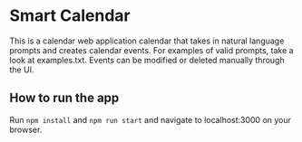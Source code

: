 # Smart Calendar

This is a calendar web application calendar that takes in natural language prompts and creates calendar events.
For examples of valid prompts, take a look at examples.txt.
Events can be modified or deleted manually through the UI.

## How to run the app

Run `npm install` and `npm run start` and navigate to localhost:3000 on your browser.
